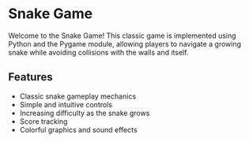 # Snake Game

Welcome to the Snake Game! This classic game is implemented using Python and the Pygame module, allowing players to navigate a growing snake while avoiding collisions with the walls and itself.

## Features

- Classic snake gameplay mechanics
- Simple and intuitive controls
- Increasing difficulty as the snake grows
- Score tracking
- Colorful graphics and sound effects

